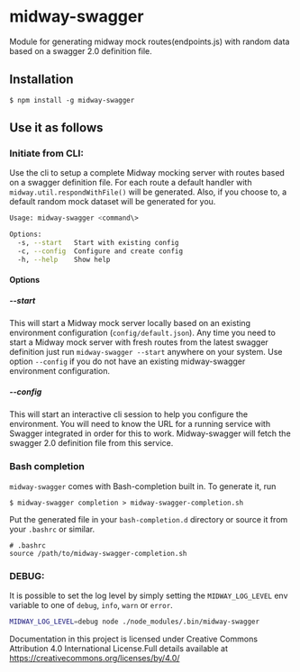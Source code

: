 # midway-swagger
Module for generating midway mock routes(endpoints.js) with random data based on a swagger 2.0 definition file.


## Installation

```shell
$ npm install -g midway-swagger
```


## Use it as follows

### Initiate from CLI:

Use the cli to setup a complete Midway mocking server with routes based on a swagger definition file.
For each route a default handler with `midway.util.respondWithFile()` will be generated. 
Also, if you choose to, a default random mock dataset will be generated for you.

```bash
Usage: midway-swagger <command\>

Options:
  -s, --start   Start with existing config
  -c, --config  Configure and create config
  -h, --help    Show help

```

#### Options
##### --start
This will start a Midway mock server locally based on an existing environment configuration (`config/default.json`).
Any time you need to start a Midway mock server with fresh routes from the latest swagger definition just run 
`midway-swagger --start` anywhere on your system.
Use option `--config` if you do not have an existing midway-swagger environment configuration. 

##### --config
This will start an interactive cli session to help you configure the environment.
You will need to know the URL for a running service with Swagger integrated in order for this to work. 
Midway-swagger will fetch the swagger 2.0 definition file from this service.


### Bash completion

`midway-swagger` comes with Bash-completion built in. To generate it, run

```
$ midway-swagger completion > midway-swagger-completion.sh
```

Put the generated file in your `bash-completion.d` directory or source it from
your `.bashrc` or similar.

```
# .bashrc
source /path/to/midway-swagger-completion.sh
```

### DEBUG:

It is possible to set the log level by simply setting the `MIDWAY_LOG_LEVEL` env variable to one of
`debug`, `info`, `warn` or `error`.

```bash
MIDWAY_LOG_LEVEL=debug node ./node_modules/.bin/midway-swagger
```

Documentation in this project is licensed under Creative Commons Attribution 4.0 International License.Full details available at https://creativecommons.org/licenses/by/4.0/
